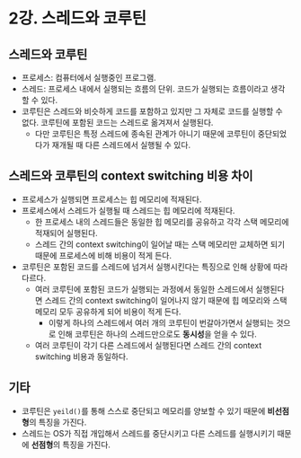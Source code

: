 # 2강. 스레드와 코루틴
## 스레드와 코루틴
* 프로세스: 컴퓨터에서 실행중인 프로그램.
* 스레드: 프로세스 내에서 실행되는 흐름의 단위. 코드가 실행되는 흐름이라고 생각할 수 있다.
* 코루틴은 스레드와 비슷하게 코드를 포함하고 있지만 그 자체로 코드를 실행할 수 없다. 코루틴에 포함된 코드는 스레드로 옮겨져서 실행된다.
  * 다만 코루틴은 특정 스레드에 종속된 관계가 아니기 때문에 코루틴이 중단되었다가 재개될 때 다른 스레드에서 실행될 수 있다.
## 스레드와 코루틴의 context switching 비용 차이
* 프로세스가 실행되면 프로세스는 힙 메모리에 적재된다.
* 프로세스에서 스레드가 실행될 때 스레드는 힙 메모리에 적재된다.
  * 한 프로세스 내의 스레드들은 동일한 힙 메모리를 공유하고 각각 스택 메모리에 적재되어 실행된다.
  * 스레드 간의 context switching이 일어날 때는 스택 메모리만 교체하면 되기 때문에 프로세스에 비해 비용이 적게 든다.
* 코루틴은 포함된 코드를 스레드에 넘겨서 실행시킨다는 특징으로 인해 상황에 따라 다르다.
  * 여러 코루틴에 포함된 코드가 실행되는 과정에서 동일한 스레드에서 실행된다면 스레드 간의 context switching이 일어나지 않기 때문에 힙 메모리와 스택 메모리 모두 공유하게 되어 비용이 적게 든다.
    * 이렇게 하나의 스레드에서 여러 개의 코루틴이 번갈아가면서 실행되는 것으로 인해 코루틴은 하나의 스레드만으로도 **동시성**을 얻을 수 있다.
  * 여러 코루틴이 각기 다른 스레드에서 실행된다면 스레드 간의 context switching 비용과 동일하다.
## 기타
* 코루틴은 ``yeild()``를 통해 스스로 중단되고 메모리를 양보할 수 있기 때문에 **비선점형**의 특징을 가진다.
* 스레드는 OS가 직접 개입해서 스레드를 중단시키고 다른 스레드를 실행시키기 때문에 **선점형**의 특징을 가진다.